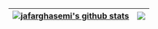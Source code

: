 | <a href="https://github.com/jafarghasemi"><img align="center" src="https://github-readme-stats.vercel.app/api?username=jafarghasemi&show_icons=true&include_all_commits=true&theme=buefy&hide_border=true" alt="jafarghasemi's github stats" /></a> | <a href="https://github.com/jafarghasemi"><img align="center" src="https://github-readme-stats.vercel.app/api/top-langs/?username=jafarghasemi&layout=compact&theme=buefy&hide_border=true" /></a> |
| ------------- | ------------- |
